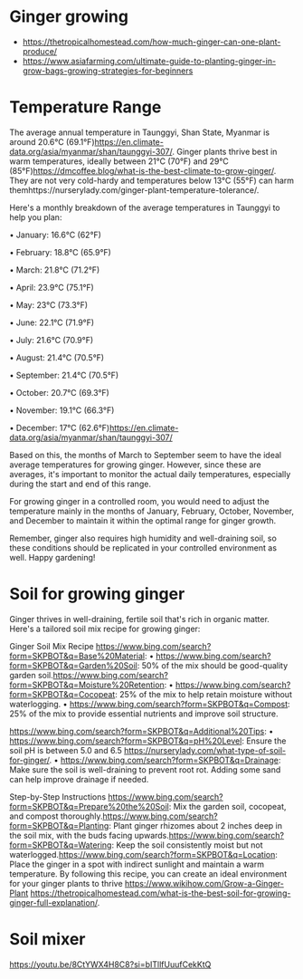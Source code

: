 # Ginger growing 

- https://thetropicalhomestead.com/how-much-ginger-can-one-plant-produce/
- https://www.asiafarming.com/ultimate-guide-to-planting-ginger-in-grow-bags-growing-strategies-for-beginners

# Temperature Range

The average annual temperature in Taunggyi, Shan State, Myanmar is around 20.6°C (69.1°F)https://en.climate-data.org/asia/myanmar/shan/taunggyi-307/. Ginger plants thrive best in warm temperatures, ideally between 21°C (70°F) and 29°C (85°F)https://dmcoffee.blog/what-is-the-best-climate-to-grow-ginger/. They are not very cold-hardy and temperatures below 13°C (55°F) can harm themhttps://nurserylady.com/ginger-plant-temperature-tolerance/.

Here's a monthly breakdown of the average temperatures in Taunggyi to help you plan:

•  January: 16.6°C (62°F)

•  February: 18.8°C (65.9°F)

•  March: 21.8°C (71.2°F)

•  April: 23.9°C (75.1°F)

•  May: 23°C (73.3°F)

•  June: 22.1°C (71.9°F)

•  July: 21.6°C (70.9°F)

•  August: 21.4°C (70.5°F)

•  September: 21.4°C (70.5°F)

•  October: 20.7°C (69.3°F)

•  November: 19.1°C (66.3°F)

•  December: 17°C (62.6°F)https://en.climate-data.org/asia/myanmar/shan/taunggyi-307/

Based on this, the months of March to September seem to have the ideal average temperatures for growing ginger. However, since these are averages, it's important to monitor the actual daily temperatures, especially during the start and end of this range.

For growing ginger in a controlled room, you would need to adjust the temperature mainly in the months of January, February, October, November, and December to maintain it within the optimal range for ginger growth.

Remember, ginger also requires high humidity and well-draining soil, so these conditions should be replicated in your controlled environment as well. Happy gardening!


# Soil for growing ginger 

Ginger thrives in well-draining, fertile soil that's rich in organic matter. Here's a tailored soil mix recipe for growing ginger:

Ginger Soil Mix Recipe
https://www.bing.com/search?form=SKPBOT&q=Base%20Material:
•  https://www.bing.com/search?form=SKPBOT&q=Garden%20Soil: 50% of the mix should be good-quality garden soil.https://www.bing.com/search?form=SKPBOT&q=Moisture%20Retention:
•  https://www.bing.com/search?form=SKPBOT&q=Cocopeat: 25% of the mix to help retain moisture without waterlogging.
•  https://www.bing.com/search?form=SKPBOT&q=Compost: 25% of the mix to provide essential nutrients and improve soil structure.

https://www.bing.com/search?form=SKPBOT&q=Additional%20Tips:
•  https://www.bing.com/search?form=SKPBOT&q=pH%20Level: Ensure the soil pH is between 5.0 and 6.5 https://nurserylady.com/what-type-of-soil-for-ginger/.
•  https://www.bing.com/search?form=SKPBOT&q=Drainage: Make sure the soil is well-draining to prevent root rot. Adding some sand can help improve drainage if needed.

Step-by-Step Instructions
https://www.bing.com/search?form=SKPBOT&q=Prepare%20the%20Soil: Mix the garden soil, cocopeat, and compost thoroughly.https://www.bing.com/search?form=SKPBOT&q=Planting: Plant ginger rhizomes about 2 inches deep in the soil mix, with the buds facing upwards.https://www.bing.com/search?form=SKPBOT&q=Watering: Keep the soil consistently moist but not waterlogged.https://www.bing.com/search?form=SKPBOT&q=Location: Place the ginger in a spot with indirect sunlight and maintain a warm temperature.
By following this recipe, you can create an ideal environment for your ginger plants to thrive https://www.wikihow.com/Grow-a-Ginger-Plant https://thetropicalhomestead.com/what-is-the-best-soil-for-growing-ginger-full-explanation/.

# Soil mixer 
https://youtu.be/8CtYWX4H8C8?si=bITllfUuufCekKtQ
